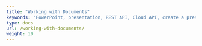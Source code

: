 ```yaml
---
title: "Working with Documents"
keywords: "PowerPoint, presentation, REST API, Cloud API, create a presentation, convert a presentation, merge presentations, split a presentation"
type: docs
url: /working-with-documents/
weight: 10
---
```

